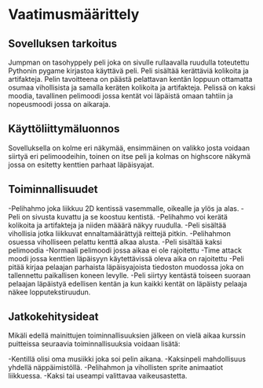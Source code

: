 # Vaatimusmäärittely

## Sovelluksen tarkoitus

Jumpman on tasohyppely peli joka on sivulle rullaavalla ruudulla toteutettu Pythonin pygame kirjastoa
käyttävä peli. Peli sisältää kerättäviä kolikoita ja artifakteja. Pelin tavoitteena on päästä 
pelattavan kentän loppuun ottamatta osumaa vihollisista ja samalla keräten kolikoita ja artifakteja. 
Pelissä on kaksi moodia, tavallinen pelimoodi jossa kentät voi läpäistä omaan tahtiin ja nopeusmoodi 
jossa on aikaraja.   

## Käyttöliittymäluonnos

Sovelluksella on kolme eri näkymää, ensimmäinen on valikko josta voidaan siirtyä eri pelimoodeihin,
toinen on itse peli ja kolmas on highscore näkymä jossa on esitetty kenttien parhaat läpäisyajat.

## Toiminnallisuudet

-Pelihahmo joka liikkuu 2D kentissä vasemmalle, oikealle ja ylös ja alas. 
-Peli on sivusta kuvattu ja se koostuu kentistä.
-Pelihahmo voi kerätä kolikoita ja artifakteja ja niiden määärä näkyy ruudulla.
-Peli sisältää vihollisia jotka liikkuvat ennaltamäärättyjä reittejä pitkin. 
-Pelihahmon osuessa viholliseen pelattu kenttä alkaa alusta. 
-Peli sisältää kaksi pelimoodia
	-Normaali pelimoodi jossa aikaa ei ole rajoitettu
	-Time attack moodi jossa kenttien läpäisyyn käytettävissä oleva aika on rajoitettu
-Peli pitää kirjaa pelaajan parhaista läpäisyajoista tiedoston muodossa joka on tallennettu 
paikallisen koneen levylle.
-Peli siirtyy kentästä toiseen suoraan pelaajan läpäistyä edellisen kentän ja kun kaikki kentät
on läpäisty pelaaja näkee lopputekstiruudun.

## Jatkokehitysideat

Mikäli edellä mainittujen toiminnallisuuksien jälkeen on vielä aikaa kurssin puitteissa
seuraavia toiminnallisuuksia voidaan lisätä:

-Kentillä olisi oma musiikki joka soi pelin aikana.
-Kaksinpeli mahdollisuus yhdellä näppäimistöllä.
-Pelihahmon ja vihollisten sprite animaatiot liikkuessa.
-Kaksi tai useampi valittavaa vaikeusastetta.
